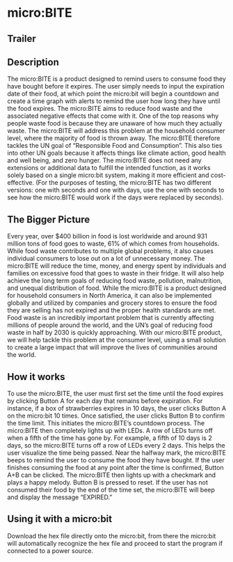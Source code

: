 # micro:BITE

## Trailer

## Description 
The micro:BITE is a product designed to remind users to consume food they have bought before it expires. The user simply needs to input the expiration date of their food, at which point the micro:bit will begin a countdown and create a time graph with alerts to remind the user how long they have until the food expires. The micro:BITE aims to reduce food waste and the associated negative effects that come with it. One of the top reasons why people waste food is because they are unaware of how much they actually waste. The micro:BITE will address this problem at the household consumer level, where the majority of food is thrown away. The micro:BITE therefore tackles the UN goal of “Responsible Food and Consumption”. This also ties into other UN goals because it affects things like climate action, good health and well being, and zero hunger. The micro:BITE does not need any extensions or additional data to fulfill the intended function, as it works solely based on a single micro:bit system, making it more efficient and cost-effective. (For the purposes of testing, the micro:BITE has two different versions: one with seconds and one with days, use the one with seconds to see how the micro:BITE would work if the days were replaced by seconds).

## The Bigger Picture
Every year, over $400 billion in food is lost worldwide and around 931 million tons of food goes to waste, 61% of which comes from households. While food waste contributes to multiple global problems, it also causes individual consumers to lose out on a lot of unnecessary money. The micro:BITE will reduce the time, money, and energy spent by individuals and families on excessive food that goes to waste in their fridge. It will also help achieve the long term goals of reducing food waste, pollution, malnutrition, and unequal distribution of food. While the micro:BITE is a product designed for household consumers in North America, it can also be implemented globally and utilized by companies and grocery stores to ensure the food they are selling has not expired and the proper health standards are met. Food waste is an incredibly important problem that is currently affecting millions of people around the world, and the UN’s goal of reducing food waste in half by 2030 is quickly approaching. With our micro:BITE product, we will help tackle this problem at the consumer level, using a small solution to create a large impact that will improve the lives of communities around the world.

## How it works
To use the micro:BITE, the user must first set the time until the food expires by clicking Button A for each day that remains before expiration. For instance, if a box of strawberries expires in 10 days, the user clicks Button A on the micro:bit 10 times. Once satisfied, the user clicks Button B to confirm the time limit. This initiates the micro:BITE’s countdown process. The micro:BITE then completely lights up with LEDs. A row of LEDs turns off when a fifth of the time has gone by. For example, a fifth of 10 days is 2 days, so the micro:BITE turns off a row of LEDs every 2 days. This helps the user visualize the time being passed. Near the halfway mark, the micro:BITE beeps to remind the user to consume the food they have bought. If the user finishes consuming the food at any point after the time is confirmed, Button A+B can be clicked. The micro:BITE then lights up with a checkmark and plays a happy melody. Button B is pressed to reset. If the user has not consumed their food by the end of the time set, the micro:BITE will beep and display the message “EXPIRED.”

## Using it with a micro:bit
Download the hex file directly onto the micro:bit, from there the micro:bit will automatically recognize the hex file and proceed to start the program if connected to a power source.
